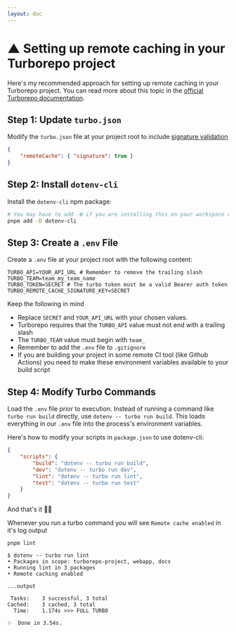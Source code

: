 ```yaml
---
layout: doc
---
```


# ▲ Setting up remote caching in your Turborepo project

Here's my recommended approach for setting up remote caching in your Turborepo project. You can read more about this topic in the [official Turborepo documentation](https://turbo.build/repo/docs/core-concepts/remote-caching).

## Step 1: Update `turbo.json`

Modify the `turbo.json` file at your project root to include [signature validation](https://turbo.build/repo/docs/core-concepts/remote-caching#artifact-integrity-and-authenticity-verification)

```json
{
    "remoteCache": { "signature": true }
}
```

## Step 2: Install `dotenv-cli`

Install the `dotenv-cli` npm package:

```sh
# You may have to add -W if you are installing this on your workspace root
pnpm add -D dotenv-cli
```

## Step 3: Create a `.env` File

Create a `.env` file at your project root with the following content:

```
TURBO_API=YOUR_API_URL # Remember to remove the trailing slash
TURBO_TEAM=team_my_team_name
TURBO_TOKEN=SECRET # The turbo token must be a valid Bearer auth token
TURBO_REMOTE_CACHE_SIGNATURE_KEY=SECRET
```

Keep the following in mind

- Replace `SECRET` and `YOUR_API_URL` with your chosen values.
- Turborepo requires that the `TURBO_API` value must not end with a trailing slash
- The `TURBO_TEAM` value must begin with `team_`
- Remember to add the `.env` file to `.gitignore`
- If you are building your project in some remote CI tool (like Github Actions) you need to make these environment variables available to your build script

## Step 4: Modify Turbo Commands

Load the `.env` file prior to execution. Instead of running a command like `turbo run build` directly, use `dotenv -- turbo run build`. This loads everything in our `.env` file into the process's environment variables.

Here's how to modify your scripts in `package.json` to use dotenv-cli:

```json
{
    "scripts": {
        "build": "dotenv -- turbo run build",
        "dev": "dotenv -- turbo run dev",
        "lint": "dotenv -- turbo run lint",
        "test": "dotenv -- turbo run test"
    }
}
```

And that's it 🎉🎉

Whenever you run a turbo command you will see `Remote cache enabled` in it's log output

```
pnpm lint

$ dotenv -- turbo run lint
• Packages in scope: turborepo-project, webapp, docs
• Running lint in 3 packages
• Remote caching enabled

...output

 Tasks:    3 successful, 3 total
Cached:    3 cached, 3 total
  Time:    1.174s >>> FULL TURBO

✨  Done in 3.54s.
```
